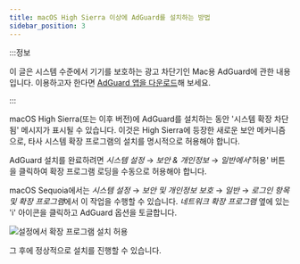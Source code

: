 ```yaml
---
title: macOS High Sierra 이상에 AdGuard를 설치하는 방법
sidebar_position: 3
---
```


:::정보

이 글은 시스템 수준에서 기기를 보호하는 광고 차단기인 Mac용 AdGuard에 관한 내용입니다. 이용하고자 한다면 [AdGuard 앱을 다운로드](https://agrd.io/download-kb-adblock)해 보세요.

:::

macOS High Sierra(또는 이후 버전)에 AdGuard를 설치하는 동안 '시스템 확장 차단됨' 메시지가 표시될 수 있습니다. 이것은 High Sierra에 등장한 새로운 보안 메커니즘으로, 타사 시스템 확장 프로그램의 설치를 명시적으로 허용해야 합니다.

AdGuard 설치를 완료하려면 *시스템 설정* → *보안 & 개인정보* → *일반에서*'허용' 버튼을 클릭하여 확장 프로그램 로딩을 수동으로 허용해야 합니다.

macOS Sequoia에서는 *시스템 설정* → *보안 및 개인정보 보호* → *일반* → *로그인 항목 및 확장 프로그램*에서 이 작업을 수행할 수 있습니다. *네트워크 확장 프로그램* 옆에 있는 'i' 아이콘을 클릭하고 AdGuard 옵션을 토글합니다.

![설정에서 확장 프로그램 설치 허용](https://cdn.adtidy.org/public/Adguard/kb/PicturesEN/highsierra.png)

그 후에 정상적으로 설치를 진행할 수 있습니다.
